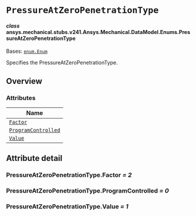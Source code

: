 # `PressureAtZeroPenetrationType`

<a id="ansys.mechanical.stubs.v241.Ansys.Mechanical.DataModel.Enums.PressureAtZeroPenetrationType"></a>

#### *class* ansys.mechanical.stubs.v241.Ansys.Mechanical.DataModel.Enums.PressureAtZeroPenetrationType

Bases: [`enum.Enum`](https://docs.python.org/3/library/enum.html#enum.Enum)

Specifies the PressureAtZeroPenetrationType.

<!-- !! processed by numpydoc !! -->

<a id="overview"></a>

## Overview

### Attributes

| Name |
| ------------------------------------------------------------------------- |
| [`Factor`](#PressureAtZeroPenetrationType.Factor) |
| [`ProgramControlled`](#PressureAtZeroPenetrationType.ProgramControlled) |
| [`Value`](#PressureAtZeroPenetrationType.Value) |

<a id="attribute-detail"></a>

## Attribute detail

<a id="PressureAtZeroPenetrationType.Factor"></a>

### PressureAtZeroPenetrationType.Factor *= 2*

<a id="PressureAtZeroPenetrationType.ProgramControlled"></a>

### PressureAtZeroPenetrationType.ProgramControlled *= 0*

<a id="PressureAtZeroPenetrationType.Value"></a>

### PressureAtZeroPenetrationType.Value *= 1*


